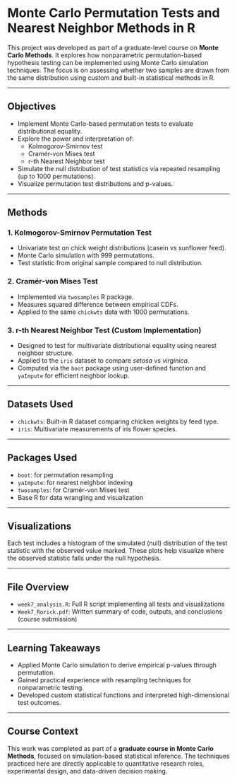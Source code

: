 # Monte Carlo Permutation Tests and Nearest Neighbor Methods in R

This project was developed as part of a graduate-level course on **Monte Carlo Methods**. It explores how nonparametric permutation-based hypothesis testing can be implemented using Monte Carlo simulation techniques. The focus is on assessing whether two samples are drawn from the same distribution using custom and built-in statistical methods in R.

---

## Objectives

- Implement Monte Carlo-based permutation tests to evaluate distributional equality.
- Explore the power and interpretation of:
  - Kolmogorov-Smirnov test
  - Cramér-von Mises test
  - r-th Nearest Neighbor test
- Simulate the null distribution of test statistics via repeated resampling (up to 1000 permutations).
- Visualize permutation test distributions and p-values.

---

## Methods

### 1. **Kolmogorov-Smirnov Permutation Test**
- Univariate test on chick weight distributions (casein vs sunflower feed).
- Monte Carlo simulation with 999 permutations.
- Test statistic from original sample compared to null distribution.

### 2. **Cramér-von Mises Test**
- Implemented via `twosamples` R package.
- Measures squared difference between empirical CDFs.
- Applied to the same `chickwts` data with 1000 permutations.

### 3. **r-th Nearest Neighbor Test (Custom Implementation)**
- Designed to test for multivariate distributional equality using nearest neighbor structure.
- Applied to the `iris` dataset to compare *setosa* vs *virginica*.
- Computed via the `boot` package using user-defined function and `yaImpute` for efficient neighbor lookup.

---

## Datasets Used

- `chickwts`: Built-in R dataset comparing chicken weights by feed type.
- `iris`: Multivariate measurements of iris flower species.

---

## Packages Used

- `boot`: for permutation resampling
- `yaImpute`: for nearest neighbor indexing
- `twosamples`: for Cramér-von Mises test
- Base R for data wrangling and visualization

---

## Visualizations

Each test includes a histogram of the simulated (null) distribution of the test statistic with the observed value marked. These plots help visualize where the observed statistic falls under the null hypothesis.

---

## File Overview

- `week7_analysis.R`: Full R script implementing all tests and visualizations
- `Week7_Rorick.pdf`: Written summary of code, outputs, and conclusions (course submission)

---

## Learning Takeaways

- Applied Monte Carlo simulation to derive empirical p-values through permutation.
- Gained practical experience with resampling techniques for nonparametric testing.
- Developed custom statistical functions and interpreted high-dimensional test outcomes.

---

## Course Context

This work was completed as part of a **graduate course in Monte Carlo Methods**, focused on simulation-based statistical inference. The techniques practiced here are directly applicable to quantitative research roles, experimental design, and data-driven decision making.
